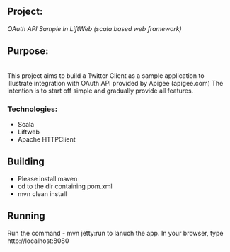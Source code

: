 <h2>Project:</h2>


<i>OAuth API Sample In LiftWeb (scala based web framework) </i>

<h2>Purpose:</h2>
<br/>
This project aims to build a Twitter Client as a sample application to illustrate integration with OAuth API provided by Apigee (apigee.com) 
The intention is to start off simple and gradually provide all features. 

<h3>Technologies:</h3>
<ul>
<li>Scala</li>
<li>Liftweb</li>
<li>Apache HTTPClient</li>
</ul>

<h2>Building </h2>

<ul>
<li> Please install maven </li>
<li> cd to the dir containing pom.xml <top level)</li>
<li> mvn clean install </li>
</ul>

<h2> Running </h2>
Run the command - mvn jetty:run to lanuch the app.
In your browser, type http://localhost:8080
